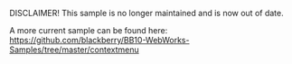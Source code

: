 DISCLAIMER! This sample is no longer maintained and is now out of date.

A more current sample can be found here:
https://github.com/blackberry/BB10-WebWorks-Samples/tree/master/contextmenu
